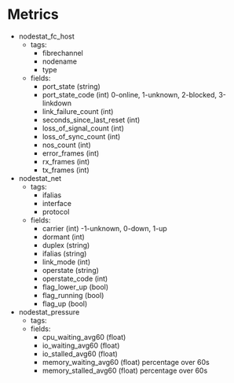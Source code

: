 # Metrics

- nodestat_fc_host
  - tags:
    - fibrechannel
    - nodename
	- type
  - fields:
    - port_state (string)
    - port_state_code (int) 0-online, 1-unknown, 2-blocked, 3-linkdown
	- link_failure_count (int)
	- seconds_since_last_reset (int)
	- loss_of_signal_count (int)
	- loss_of_sync_count (int)
	- nos_count (int)
    - error_frames (int)
    - rx_frames (int)
    - tx_frames (int)
- nodestat_net
  - tags:
    - ifalias
	- interface
	- protocol
  - fields:
    - carrier (int) -1-unknown, 0-down, 1-up
    - dormant (int)
    - duplex (string)
    - ifalias (string)
    - link_mode (int)
    - operstate (string)
    - operstate_code (int)
    - flag_lower_up (bool)
    - flag_running (bool)
    - flag_up (bool)
- nodestat_pressure
  - tags:
  - fields:
	- cpu_waiting_avg60 (float)
	- io_waiting_avg60 (float)
	- io_stalled_avg60 (float)
	- memory_waiting_avg60 (float) percentage over 60s
	- memory_stalled_avg60 (float) percentage over 60s
